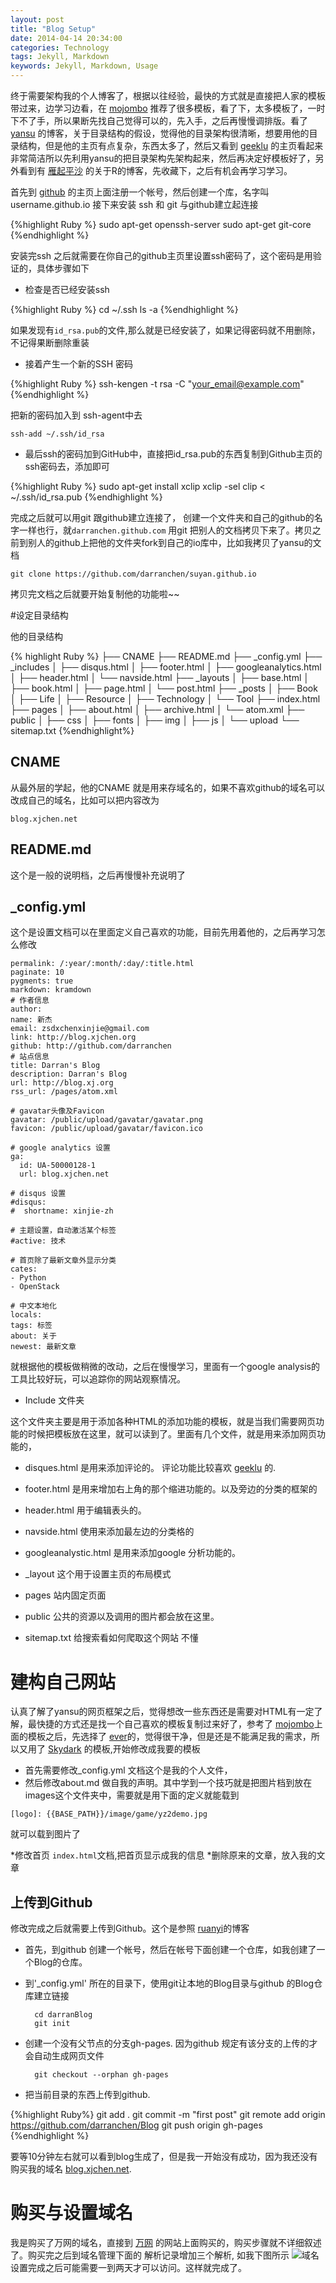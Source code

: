 ```yaml
---
layout: post
title: "Blog Setup"
date: 2014-04-14 20:34:00
categories: Technology
tags: Jekyll, Markdown
keywords: Jekyll, Markdown, Usage
---
```


终于需要架构我的个人博客了，根据以往经验，最快的方式就是直接把人家的模板带过来，边学习边看，在 [mojombo][mojombo] 推荐了很多模板，看了下，太多模板了，一时下不了手，所以果断先找自己觉得可以的，先入手，之后再慢慢调排版。看了[yansu][yansu] 的博客，关于目录结构的假设，觉得他的目录架构很清晰，想要用他的目录结构，但是他的主页有点复杂，东西太多了，然后又看到 [geeklu][geeklu] 的主页看起来非常简洁所以先利用yansu的把目录架构先架构起来，然后再决定好模板好了，另外看到有 [雁起平沙][yanping] 的关于R的博客，先收藏下，之后有机会再学习学习。

首先到 [github][github] 的主页上面注册一个帐号，然后创建一个库，名字叫username.github.io 接下来安装 ssh 和 git 与github建立起连接

{%highlight Ruby %}
sudo apt-get openssh-server
sudo apt-get git-core
{%endhighlight %}

安装完ssh 之后就需要在你自己的github主页里设置ssh密码了，这个密码是用验证的，具体步骤如下

* 检查是否已经安装ssh

{%highlight Ruby %}
cd ~/.ssh
ls -a
{%endhighlight %}

如果发现有`id_rsa.pub`的文件,那么就是已经安装了，如果记得密码就不用删除，不记得果断删除重装

* 接着产生一个新的SSH 密码

{%highlight Ruby %}
ssh-kengen -t rsa -C "your_email@example.com"
{%endhighlight %}

把新的密码加入到 ssh-agent中去

```
ssh-add ~/.ssh/id_rsa
```

* 最后ssh的密码加到GitHub中，直接把id_rsa.pub的东西复制到Github主页的ssh密码去，添加即可

{%highlight Ruby %}
sudo apt-get install xclip
xclip -sel clip < ~/.ssh/id_rsa.pub
{%endhighlight %}

完成之后就可以用git 跟github建立连接了，
创建一个文件夹和自己的github的名字一样也行，就`darranchen.github.com` 用git 把别人的文档拷贝下来了。拷贝之前到别人的github上把他的文件夹fork到自己的io库中，比如我拷贝了yansu的文档

```
git clone https://github.com/darranchen/suyan.github.io
```
拷贝完文档之后就要开始复制他的功能啦\~\~

#设定目录结构

他的目录结构

{% highlight Ruby %}
├── CNAME
├── README.md
├── _config.yml
├── _includes
│   ├── disqus.html
│   ├── footer.html
│   ├── googleanalytics.html
│   ├── header.html
│   └── navside.html
├── _layouts
│   ├── base.html
│   ├── book.html
│   ├── page.html
│   └── post.html
├── _posts
│   ├── Book
│   ├── Life
│   ├── Resource
│   ├── Technology
│   └── Tool
├── index.html
├── pages
│   ├── about.html
│   ├── archive.html
│   └── atom.xml
├── public
│   ├── css
│   ├── fonts
│   ├── img
│   ├── js
│   └── upload
└── sitemap.txt
{%endhighlight%}

## CNAME

从最外层的学起，他的CNAME 就是用来存域名的，如果不喜欢github的域名可以改成自己的域名，比如可以把内容改为

```
blog.xjchen.net
```

## README\.md

这个是一般的说明档，之后再慢慢补充说明了

## \_config.yml

这个是设置文档可以在里面定义自己喜欢的功能，目前先用着他的，之后再学习怎么修改

    permalink: /:year/:month/:day/:title.html
    paginate: 10
    pygments: true
    markdown: kramdown
    # 作者信息
    author: 
    name: 新杰
    email: zsdxchenxinjie@gmail.com
    link: http://blog.xjchen.org
    github: http://github.com/darranchen
    # 站点信息
    title: Darran's Blog 
    description: Darran's Blog
    url: http://blog.xj.org
    rss_url: /pages/atom.xml

    # gavatar头像及Favicon
    gavatar: /public/upload/gavatar/gavatar.png
    favicon: /public/upload/gavatar/favicon.ico

    # google analytics 设置
    ga:
      id: UA-50000128-1
      url: blog.xjchen.net

    # disqus 设置
    #disqus:
    #  shortname: xinjie-zh

    # 主题设置，自动激活某个标签
    #active: 技术

    # 首页除了最新文章外显示分类
    cates: 
    - Python
    - OpenStack

    # 中文本地化
    locals:
    tags: 标签
    about: 关于
    newest: 最新文章

就根据他的模板做稍微的改动，之后在慢慢学习，里面有一个google analysis的工具比较好玩，可以追踪你的网站观察情况。

* Include 文件夹

这个文件夹主要是用于添加各种HTML的添加功能的模板，就是当我们需要网页功能的时候把模板放在这里，就可以读到了。里面有几个文件，就是用来添加网页功能的，

* disques.html  是用来添加评论的。 评论功能比较喜欢 [geeklu][geeklu] 的.
* footer.html 是用来增加右上角的那个缩进功能的。以及旁边的分类的框架的
* header.html  用于编辑表头的。
* navside.html  使用来添加最左边的分类格的
* googleanalystic.html 是用来添加google 分析功能的。

* \_layout 这个用于设置主页的布局模式
* pages 站内固定页面
* public 公共的资源以及调用的图片都会放在这里。
* sitemap.txt 给搜索看如何爬取这个网站 不懂

# 建构自己网站

认真了解了yansu的网页框架之后，觉得想改一些东西还是需要对HTML有一定了解，最快捷的方式还是找一个自己喜欢的模板复制过来好了，参考了 [mojombo][mojombo]上面的模板之后，先选择了 [ever][ever]的，觉得很干净，但是还是不能满足我的需求，所以又用了 [Skydark][Skydark] 的模板,开始修改成我要的模板

* 首先需要修改\_config.yml 文档这个是我的个人文件，
* 然后修改about\.md 做自我的声明。其中学到一个技巧就是把图片档到放在images这个文件夹中，需要就是用下面的定义就能载到

```
[logo]: {{BASE_PATH}}/image/game/yz2demo.jpg
```

就可以载到图片了

*修改首页 `index.html`文档,把首页显示成我的信息
*删除原来的文章，放入我的文章

## 上传到Github

修改完成之后就需要上传到Github。这个是参照 [ruanyi][ruanyi]的博客

* 首先，到github 创建一个帐号，然后在帐号下面创建一个仓库，如我创建了一个Blog的仓库。

* 到'_config.yml' 所在的目录下，使用git让本地的Blog目录与github 的Blog仓库建立链接

        cd darranBlog
        git init

* 创建一个没有父节点的分支gh-pages. 因为github 规定有该分支的上传的才会自动生成网页文件

        git checkout --orphan gh-pages

* 把当前目录的东西上传到github.

{%highlight Ruby%}
    git add .
    git commit -m "first post"
    git remote add origin https://github.com/darranchen/Blog
    git push origin gh-pages
{%endhighlight %}


要等10分钟左右就可以看到blog生成了，但是我一开始没有成功，因为我还没有购买我的域名 [blog.xjchen.net][xj]. 

# 购买与设置域名

我是购买了万网的域名，直接到 [万网][万网] 的网站上面购买的，购买步骤就不详细叙述了。购买完之后到域名管理下面的 解析记录增加三个解析, 如我下图所示 ![域名][wan] 设置完成之后可能需要一到两天才可以访问。这样就完成了。

[xj]: http://blog.xjchen.net
[ever]: http://blog.evercoding.net/
[mojombo]: https://github.com/mojombo/jekyll/wiki/sites
[Skydark]: http://blog.skydark.info/ 
[yansu]: http://yansu.org/2014/02/12/how-to-deploy-a-blog-on-github-by-jekyll.html
[yanping]: http://yanping.me/cn
[geeklu]: http://geeklu.com
[github]: http://github.com
[ruanyi]: http://www.ruanyifeng.com/blog/2012/08/blogging_with_jekyll.html
[万网]: http://www.net.cn/
[wan]: {{BASE_PATH}}/images/yuming.png
